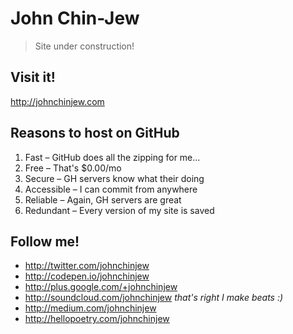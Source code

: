 # John Chin-Jew
> Site under construction!

## Visit it!
http://johnchinjew.com

## Reasons to host on GitHub
1. Fast – GitHub does all the zipping for me...
2. Free – That's $0.00/mo
3. Secure – GH servers know what their doing
4. Accessible – I can commit from anywhere
5. Reliable – Again, GH servers are great
6. Redundant – Every version of my site is saved

## Follow me!
- http://twitter.com/johnchinjew
- http://codepen.io/johnchinjew
- http://plus.google.com/+johnchinjew
- http://soundcloud.com/johnchinjew *that's right I make beats :)*
- http://medium.com/johnchinjew
- http://hellopoetry.com/johnchinjew
